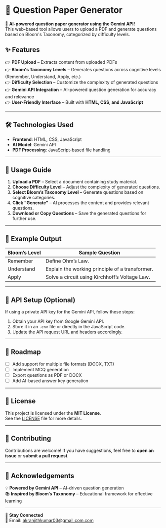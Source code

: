 # 📄 Question Paper Generator

🚀 **AI-powered question paper generator using the Gemini API!**  
This web-based tool allows users to upload a PDF and generate questions based on Bloom's Taxonomy, categorized by difficulty levels.

## ✨ Features

👉 **PDF Upload** – Extracts content from uploaded PDFs  
👉 **Bloom's Taxonomy Levels** – Generates questions across cognitive levels (Remember, Understand, Apply, etc.)  
👉 **Difficulty Selection** – Customize the complexity of generated questions  
👉 **Gemini API Integration** – AI-powered question generation for accuracy and relevance  
👉 **User-Friendly Interface** – Built with **HTML, CSS, and JavaScript**  

---

## 🛠️ Technologies Used

- **Frontend**: HTML, CSS, JavaScript  
- **AI Model**: Gemini API  
- **PDF Processing**: JavaScript-based file handling  

---
## 🎯 Usage Guide

1. **Upload a PDF** – Select a document containing study material.  
2. **Choose Difficulty Level** – Adjust the complexity of generated questions.  
3. **Select Bloom’s Taxonomy Level** – Generate questions based on cognitive categories.  
4. **Click "Generate"** – AI processes the content and provides relevant questions.  
5. **Download or Copy Questions** – Save the generated questions for further use.

---

## 📝 Example Output

| Bloom’s Level  | Sample Question |
|---------------|----------------|
| Remember      | Define Ohm’s Law. |
| Understand    | Explain the working principle of a transformer. |
| Apply        | Solve a circuit using Kirchhoff’s Voltage Law. |

---

## 🐝 API Setup (Optional)

If using a private API key for the Gemini API, follow these steps:

1. Obtain your API key from Google Gemini API.
2. Store it in an `.env` file or directly in the JavaScript code.
3. Update the API request URL and headers accordingly.

---

## 🐜 Roadmap

- [ ] Add support for multiple file formats (DOCX, TXT)
- [ ] Implement MCQ generation
- [ ] Export questions as PDF or DOCX
- [ ] Add AI-based answer key generation

---

## 🌟 License

This project is licensed under the **MIT License**.  
See the [LICENSE](LICENSE) file for more details.

---

## 🤝 Contributing

Contributions are welcome! If you have suggestions, feel free to **open an issue** or **submit a pull request**.

---

## 🙌 Acknowledgements

💡 **Powered by Gemini API** – AI-driven question generation  
📚 **Inspired by Bloom’s Taxonomy** – Educational framework for effective learning  

---

📝 **Stay Connected**  
📧 Email: akranjithkumar03@gmail.com.com  
